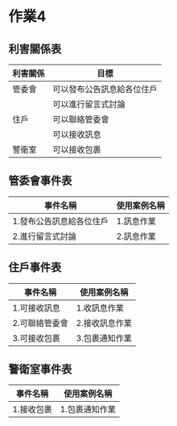 # 作業4
## 利害關係表

|利害關係|目標|
|---|---|
|管委會|可以發布公告訊息給各位住戶|
||可以進行留言式討論|
|住戶|可以聯絡管委會|
||可以接收訊息|
|警衛室|可以接收包裹|

## 管委會事件表
|事件名稱|使用案例名稱|
|---|---|
|1.發布公告訊息給各位住戶|1.訊息作業|
|2.進行留言式討論|2.訊息作業|

## 住戶事件表
|事件名稱|使用案例名稱|
|---|---|
|1.可接收訊息|1.收訊息作業||
|2.可聯絡管委會|2.接收訊息作業|
|3.可接收包裹|3.包裹通知作業|

## 警衛室事件表
|事件名稱|使用案例名稱|
|---|---|
|1.接收包裹|1.包裹通知作業|
